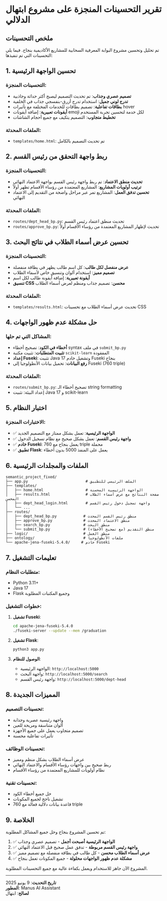 # تقرير التحسينات المنجزة على مشروع ابتهال الدلالي

## ملخص التحسينات

تم تحليل وتحسين مشروع البوابة المعرفية السحابية للمشاريع الأكاديمية بنجاح. فيما يلي التحسينات التي تم تنفيذها:

## 1. تحسين الواجهة الرئيسية

### التحسينات المنجزة:
- **تصميم عصري وجذاب**: تم تحديث التصميم ليصبح أكثر حداثة وجاذبية
- **تدرج لوني جميل**: استخدام تدرج أزرق-بنفسجي جذاب في الخلفية
- **بطاقات تفاعلية**: تصميم بطاقات للخدمات المختلفة مع تأثيرات hover
- **أيقونات تعبيرية**: إضافة أيقونات emoji لكل خدمة لتحسين تجربة المستخدم
- **تخطيط متجاوب**: التصميم يتكيف مع جميع أحجام الشاشات

### الملفات المحدثة:
- `templates/home.html`: تم تحديث التصميم بالكامل

## 2. ربط واجهة التحقق من رئيس القسم

### التحسينات المنجزة:
- **تحديث منطق الاعتماد**: تم ربط واجهة رئيس القسم بواجهة الاعتماد النهائي
- **ترتيب أولويات المشاريع**: المشاريع المعتمدة من رؤساء الأقسام تظهر أولاً
- **تحسين تدفق العمل**: المشاريع تمر عبر مراحل واضحة من التقديم إلى الاعتماد النهائي

### الملفات المحدثة:
- `routes/dept_head_bp.py`: تحديث منطق اعتماد رئيس القسم
- `routes/approve_bp.py`: تحديث لإظهار المشاريع المعتمدة من رؤساء الأقسام أولاً

## 3. تحسين عرض أسماء الطلاب في نتائج البحث

### التحسينات المنجزة:
- **عرض منفصل لكل طالب**: كل اسم طالب يظهر في بطاقة منفصلة
- **تصميم مميز**: استخدام ألوان وتنسيق خاص لأسماء الطلاب
- **أيقونة تعبيرية**: إضافة أيقونة طالب لكل اسم
- **تنسيق CSS محسن**: تصميم جذاب ومنظم لعرض أسماء الطلاب

### الملفات المحدثة:
- `templates/results.html`: تحديث عرض أسماء الطلاب مع تحسينات CSS

## 4. حل مشكلة عدم ظهور الواجهات

### المشاكل التي تم حلها:
- **أخطاء في الكود**: تصحيح أخطاء syntax في ملف `submit_bp.py`
- **تثبيت المتطلبات**: تثبيت مكتبة `scikit-learn` المفقودة
- **إعداد Fuseki**: تثبيت Java 17 وتشغيل خادم Fuseki بنجاح
- **رفع البيانات**: تحميل بيانات الأنطولوجيا إلى Fuseki (760 triple)

### الملفات المحدثة:
- `routes/submit_bp.py`: تصحيح أخطاء الـ string formatting
- إعداد البيئة: تثبيت Java 17 و scikit-learn

## 5. اختبار النظام

### الاختبارات المنجزة:
- ✅ **الواجهة الرئيسية**: تعمل بشكل ممتاز مع التصميم الجديد
- ✅ **واجهة رئيس القسم**: تعمل بشكل صحيح مع نظام تسجيل الدخول
- ✅ **خادم Fuseki**: يعمل بنجاح مع 760 triple محملة
- ✅ **تطبيق Flask**: يعمل على المنفذ 5000 بدون أخطاء

## 6. الملفات والمجلدات الرئيسية

```
semantic_project_fixed/
├── app.py                          # الملف الرئيسي للتطبيق
├── templates/
│   ├── home.html                   # الواجهة الرئيسية المحسنة
│   ├── results.html                # صفحة النتائج مع عرض أسماء الطلاب المحسن
│   ├── dept_head_login.html        # واجهة تسجيل دخول رئيس القسم
│   └── ...
├── routes/
│   ├── dept_head_bp.py            # منطق رئيس القسم المحدث
│   ├── approve_bp.py              # منطق الاعتماد المحدث
│   ├── search_bp.py               # منطق البحث
│   └── submit_bp.py               # منطق التقديم (مع تصحيح الأخطاء)
├── logic/                         # منطق العمل
├── ontology/                      # ملفات الأنطولوجيا
└── apache-jena-fuseki-5.4.0/     # خادم Fuseki
```

## 7. تعليمات التشغيل

### متطلبات النظام:
- Python 3.11+
- Java 17
- Flask وجميع المكتبات المطلوبة

### خطوات التشغيل:
1. **تشغيل Fuseki**:
   ```bash
   cd apache-jena-fuseki-5.4.0
   ./fuseki-server --update --mem /graduation
   ```

2. **تشغيل Flask**:
   ```bash
   python3 app.py
   ```

3. **الوصول للنظام**:
   - الواجهة الرئيسية: `http://localhost:5000`
   - واجهة البحث: `http://localhost:5000/search`
   - واجهة رئيس القسم: `http://localhost:5000/dept-head`

## 8. المميزات الجديدة

### تحسينات التصميم:
- واجهة رئيسية عصرية وجذابة
- ألوان متناسقة ومريحة للعين
- تصميم متجاوب يعمل على جميع الأجهزة
- تأثيرات تفاعلية محسنة

### تحسينات الوظائف:
- عرض أسماء الطلاب بشكل منظم ومميز
- ربط صحيح بين واجهات رؤساء الأقسام والاعتماد النهائي
- نظام أولويات للمشاريع المعتمدة من رؤساء الأقسام

### تحسينات تقنية:
- حل جميع أخطاء الكود
- تشغيل ناجح لجميع المكونات
- قاعدة بيانات دلالية فعالة مع 760 triple

## 9. الخلاصة

تم تحسين المشروع بنجاح وحل جميع المشاكل المطلوبة:

1. ✅ **الواجهة الرئيسية أصبحت أجمل** - تصميم عصري وجذاب
2. ✅ **واجهة رئيس القسم مربوطة** - تدفق عمل صحيح قبل الاعتماد النهائي  
3. ✅ **عرض أسماء الطلاب محسن** - كل طالب في بطاقة منفصلة مع تصميم مميز
4. ✅ **مشكلة عدم ظهور الواجهات محلولة** - جميع المكونات تعمل بنجاح

المشروع الآن جاهز للاستخدام ويعمل بكفاءة عالية مع جميع التحسينات المطلوبة.

---
**تاريخ التحديث**: 9 يونيو 2025  
**المطور**: Manus AI Assistant  
**لصالح**: ابتهال

